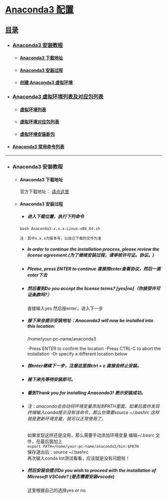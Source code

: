 # [Anaconda3 配置](https://github.com/JinghuiChan/WYU-Lab-1308/blob/master/Files/Anaconda%E9%85%8D%E7%BD%AE.md)
## [目录](https://github.com/JinghuiChan/WYU-Lab-1308/blob/master/Files/Anaconda%E9%85%8D%E7%BD%AE.md)
* ### [Anaconda3 安装教程](https://github.com/JinghuiChan/WYU-Lab-1308/blob/master/Files/Anaconda%E9%85%8D%E7%BD%AE.md#anaconda3-%E5%AE%89%E8%A3%85%E6%95%99%E7%A8%8B-1)
   * #### [Anaconda3 下载地址](https://github.com/JinghuiChan/WYU-Lab-1308/blob/master/Files/Anaconda%E9%85%8D%E7%BD%AE.md#anaconda3-%E4%B8%8B%E8%BD%BD%E5%9C%B0%E5%9D%80-1)
   * #### [Anaconda3 安装过程](https://github.com/JinghuiChan/WYU-Lab-1308/blob/master/Files/Anaconda%E9%85%8D%E7%BD%AE.md#anaconda3-%E5%AE%89%E8%A3%85%E8%BF%87%E7%A8%8B-1)
   * #### [创建 Anaconda3 虚拟环境](https://docs.conda.io/projects/conda/en/latest/commands/create.html)
* ### [Anaconda3 虚拟环境列表及对应包列表](https://docs.conda.io/projects/conda/en/latest/commands/create.html)
   * #### [虚拟环境列表](https://docs.conda.io/projects/conda/en/latest/commands/create.html)
   * #### [虚拟环境对应包列表](https://docs.conda.io/projects/conda/en/latest/commands/create.html)
   * #### [虚拟环境安装新包](https://docs.conda.io/projects/conda/en/latest/commands/create.html)
* #### [Anaconda3 常用命令列表](https://docs.conda.io/projects/conda/en/latest/commands/create.html)
<hr>

* ### Anaconda3 安装教程
   * #### Anaconda3 下载地址  
        官方下载地址： [请点这里](https://www.anaconda.com/distribution/#linux)
   * #### Anaconda3 安装过程
      * ##### 进入下载位置，执行下列命令
      ```
      bash Anaconda3-x.x.x-Linux-x86_64.sh  
     
      注：其中x.x.x为版本号，以自己下载的文件为准
      ```
      * ##### In order to continue the installation process, please review the license agreement.(为了继续安装过程，请审核许可证。协议。)
      * ##### Please, press ENTER to continue 直接按enter查看协议，然后一直enter下去
      * ##### 然后看到Do you accept the license terms? [yes|no]（你接受许可证条款吗?）  
      
        直接输入yes 然后按enter，进入下一步  
      * ##### 接下来会提示安装地址：Anaconda3 will now be installed into this location:  
        /home/your-pc-name/anaconda3  
        
         -Press ENTER to confirm the location
         -Press CTRL-C to abort the installation
         -Or specify a different location below
         
      * ##### 按enter继续下一步，注意这里按ctrl + c 直接会终止安装。
      * ##### 接下来先等待安装即可。
      * ##### 看到Thank you for installing Anaconda3! 表示安装成功。
      * ###### 注：anaconda会自动将环境变量添加到PATH里面，如果后面你发现终端输入conda提示没有该命令，那么你需要source ~/.bashrc 这样就是更新环境变量，就可以正常使用了。  
        
        如果发现这样还是没用，那么需要手动添加环境变量
        编辑~/.basrc 文件，在最后面加上  
        ```export PATH=/home/your-pc-name/anaconda3/bin:$PATH```  
        保存退出后：source ~/.bashrc  
        再次输入conda list测试看看，应该就是没有问题啦！
        
      * ##### 然后安装会提示Do you wish to proceed with the installation of Microsoft VSCode? (是否需要安装vscode)  
        这里根据自己的选择yes or no
     